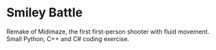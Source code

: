 # Smiley Battle
Remake of Midimaze, the first first-person shooter with fluid movement. Small Python, C++ and C# coding exercise.
